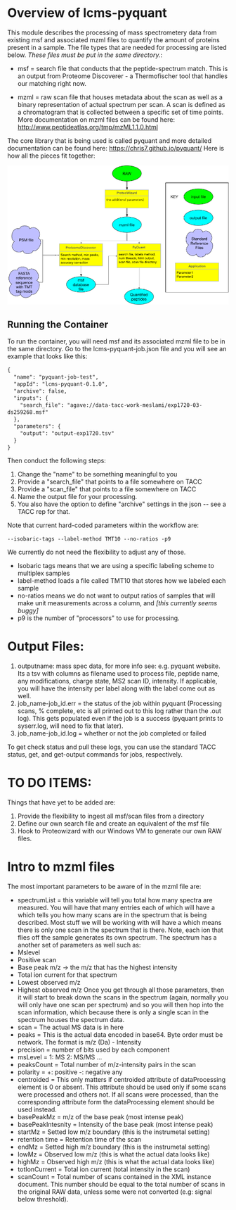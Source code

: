 # Overview of lcms-pyquant
This module describes the processing of mass spectrometery data from existing msf and associated mzml files to quantify the amount of proteins present in a sample. The file types that are needed for processing are listed below. *These files must be put in the same directory.*:

* msf = search file that conducts that the peptide-spectrum match. This is an output from Proteome Discoverer - a Thermofischer tool that handles our matching right now.

* mzml = raw scan file that houses metadata about the scan as well as a binary representation of actual spectrum per scan. A scan is defined as a chromatogram that is collected between a specific set of time points. More documentation on mzml files can be found here: http://www.peptideatlas.org/tmp/mzML1.1.0.html

The core library that is being used is called pyquant and more detailed documentation can be found here: https://chris7.github.io/pyquant/ Here is how all the pieces fit together:

![Alt Image Text](./ETLProteomics.bmp "lcms-pyquant Processing Pipeline")

## Running the Container
To run the container, you will need msf and its associated mzml file to be in the same directory. Go to the lcms-pyquant-job.json file and you will see an example that looks like this:

```
{
  "name": "pyquant-job-test",
  "appId": "lcms-pyquant-0.1.0",
  "archive": false,
  "inputs": {
    "search_file": "agave://data-tacc-work-meslami/exp1720-03-ds259268.msf"
  },
  "parameters": {
    "output": "output-exp1720.tsv"
  }
}
```
Then conduct the following steps:
1. Change the "name" to be something meaningful to you
2. Provide a "search_file" that points to a file somewhere on TACC
3. Provide a "scan_file" that points to a file somewhere on TACC
4. Name the output file for your processing.
5. You also have the option to define "archive" settings in the json -- see a TACC rep for that.

Note that current hard-coded parameters within the workflow are:
```
--isobaric-tags --label-method TMT10 --no-ratios -p9
```
We currently do not need the flexibility to adjust any of those. 

* Isobaric tags means that we are using a specific labeling scheme to multiplex samples
* label-method loads a file called TMT10 that stores how we labeled each sample
* no-ratios means we do not want to output ratios of samples that will make unit measurements across a column, and _[this currently seems buggy]_
* p9 is the number of "processors" to use for processing.


# Output Files:

1. outputname: mass spec data, for more info see: e.g. pyquant website. Its a tsv with columns as filename used to process file, peptide name, any modifications, charge state, MS2 scan ID, intensity. If applicable, you will have the intensity per label along with the label come out as well.
2. job_name-job_id.err = the status of the job within pyquant (Processing scans, % complete, etc is all printed out to this log rather than the .out log). This gets populated even if the job is a success (pyquant prints to syserr.log, will need to fix that later).
3. job_name-job_id.log = whether or not the job completed or failed

To get check status and pull these logs, you can use the standard TACC status, get, and get-output commands for jobs, respectively.

# TO DO ITEMS:

Things that have yet to be added are:
1. Provide the flexibility to ingest all msf/scan files from a directory
2. Define our own search file and create an equivalent of the msf file
3. Hook to Proteowizard with our Windows VM to generate our own RAW files.


# Intro to mzml files
The most important parameters to be aware of in the mzml file are:
* spectrumList = this variable will tell you total how many spectra are measured. You will have that many <spectrum index=”..” > entries each of which will have a <scanList> which tells you how many scans are in the spectrum that is being described. Most stuff we will be working with will have a <scanList count=”1”> which means there is only one scan in the spectrum that is there. Note, each ion that flies off the sample generates its own spectrum. 
The spectrum has a another set of parameters as well such as:
* Mslevel
* Positive scan
* Base peak m/z → the m/z that has the highest intensity
* Total ion current for that spectrum
* Lowest observed m/z
* Highest observed m/z
Once you get through all those parameters, then it will start to break down the scans in the spectrum (again, normally you will only have one scan per spectrum) and so you will then hop into the scan information, which because there is only a single scan in the spectrum houses the spectrum data. 
* scan = The actual MS data is in here
* peaks = This is the actual data encoded in base64. Byte order must be network. The format is m/z (Da) - Intensity
* precision = number of bits used by each component
* msLevel = 1: MS 2: MS/MS ...
* peaksCount = Total number of m/z-intensity pairs in the scan
* polarity = +: positive -: negative any
* centroided = This only matters if centroided attribute of dataProcessing element is 0 or absent. This attribute should be used only if some scans were processed and others not. If all scans were processed, than the corresponding attribute form the dataProcessing element should be used instead.
* basePeakMz = m/z of the base peak (most intense peak)
* basePeakIntesnity = Intensity of the base peak (most intense peak)
* startMz = Setted low m/z boundary (this is the instrumetal setting)
* retention time = Retention time of the scan
* endMz = Setted high m/z boundary (this is the instrumetal setting)
* lowMz = Observed low m/z (this is what the actual data looks like)
* highMz = Observed high m/z (this is what the actual data looks like)
* totIonCurrent = Total ion current (total intensity in the scan)
* scanCount = Total number of scans contained in the XML instance document. This number should be equal to the total number of scans in the original RAW data, unless some were not converted (e.g: signal below threshold).